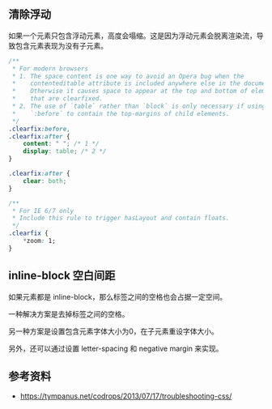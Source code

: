 ## 清除浮动

如果一个元素只包含浮动元素，高度会塌缩。这是因为浮动元素会脱离渲染流，导致包含元素表现为没有子元素。

```css
/**
 * For modern browsers
 * 1. The space content is one way to avoid an Opera bug when the
 *    contenteditable attribute is included anywhere else in the document.
 *    Otherwise it causes space to appear at the top and bottom of elements
 *    that are clearfixed.
 * 2. The use of `table` rather than `block` is only necessary if using
 *    `:before` to contain the top-margins of child elements.
 */
.clearfix:before,
.clearfix:after {
    content: " "; /* 1 */
    display: table; /* 2 */
}

.clearfix:after {
    clear: both;
}

/**
 * For IE 6/7 only
 * Include this rule to trigger hasLayout and contain floats.
 */
.clearfix {
    *zoom: 1;
}
```

## inline-block 空白间距

如果元素都是 inline-block，那么标签之间的空格也会占据一定空间。

一种解决方案是去掉标签之间的空格。

另一种方案是设置包含元素字体大小为0，在子元素重设字体大小。

另外，还可以通过设置 letter-spacing 和 negative margin 来实现。

## 参考资料

- https://tympanus.net/codrops/2013/07/17/troubleshooting-css/
